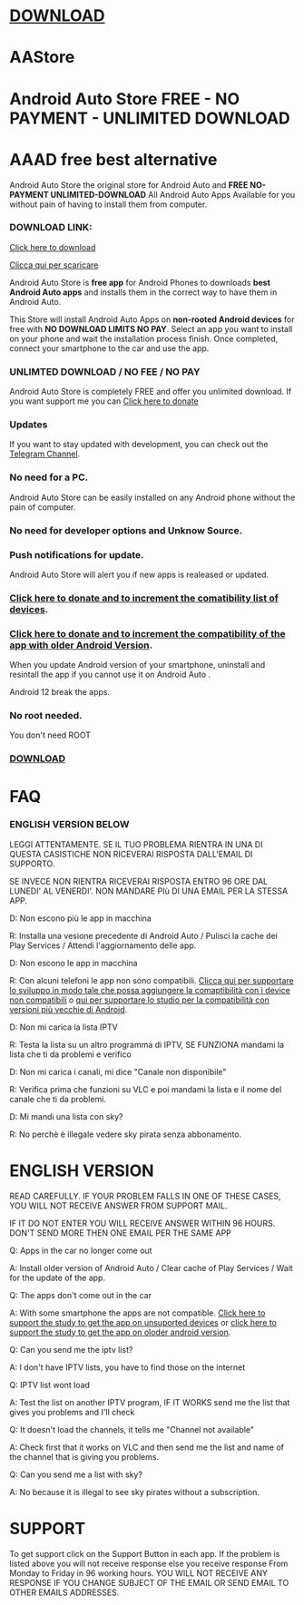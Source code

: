 # [DOWNLOAD](https://github.com/croccio/Android-Auto-Store/releases/download/1.1/aastore.apk)

# AAStore
# Android Auto Store FREE - NO PAYMENT - UNLIMITED DOWNLOAD
# AAAD free best alternative

Android Auto Store the original store for Android Auto and **FREE NO-PAYMENT UNLIMITED-DOWNLOAD**
All Android Auto Apps Available for you without pain of having to install them from computer.

### DOWNLOAD LINK: 
[Click here to download](https://github.com/croccio/Android-Auto-Store/releases/download/1.1/aastore.apk)

[Clicca qui per scaricare](https://github.com/croccio/Android-Auto-Store/releases/download/1.1/aastore.apk)

Android Auto Store is **free app** for Android Phones to downloads **best Android Auto apps** and installs them in the correct way to have them in Android Auto. 

This Store will install Android Auto Apps on **non-rooted Android devices** for free with **NO DOWNLOAD LIMITS NO PAY**.
Select an app you want to install on your phone and wait the installation process finish. Once completed, connect your smartphone to the car and use the app.


### UNLIMTED DOWNLOAD / NO FEE / NO PAY
Android Auto Store is completely FREE and offer you unlimited download. If you want support me you can [Click here to donate](https://www.paypal.com/donate?hosted_button_id=CMA34ZHWW4DHY)

### Updates

If you want to stay updated with development, you can check out the [Telegram Channel](https://t.me/androidautoapp).

### No need for a PC. 

Android Auto Store can be easily installed on any Android phone without the pain of computer.

### No need for developer options and Unknow Source.

### Push notifications for update.

Android Auto Store will alert you if new apps is realeased or updated. 

### [Click here to donate and to increment the comatibility list of devices](https://www.paypal.com/donate?hosted_button_id=BMUJETEP7TYWE).

### [Click here to donate and to increment the compatibility of the app with older Android Version](https://www.paypal.com/donate?hosted_button_id=7WYF2N5AN8YYL).

When you update Android version of your smartphone, uninstall and resintall the app if you cannot use it on Android Auto .

Android 12 break the apps.

### No root needed.

You don't need ROOT

### [DOWNLOAD](https://github.com/croccio/Android-Auto-Store/releases/download/1.1/aastore.apk)


# FAQ


### ENGLISH VERSION BELOW

LEGGI ATTENTAMENTE. SE IL TUO PROBLEMA RIENTRA IN UNA DI QUESTA CASISTICHE NON RICEVERAI RISPOSTA DALL'EMAIL DI SUPPORTO.

SE INVECE NON RIENTRA RICEVERAI RISPOSTA ENTRO 96 ORE DAL LUNEDI' AL VENERDI'. NON MANDARE PIù DI UNA EMAIL PER LA STESSA APP.

D: Non escono più le app in macchina

R: Installa una vesione precedente di Android Auto / Pulisci la cache dei Play Services / Attendi l'aggiornamento delle app.

D: Non escono le app in macchina

R: Con alcuni telefoni le app non sono compatibili. [Clicca qui per supportare lo sviluppo in modo tale che possa aggiungere la comaptibilità con i device non compatibili](https://www.paypal.com/donate?hosted_button_id=BMUJETEP7TYWE) o [qui per supportare lo studio per la compatibilità con versioni più vecchie di Android](https://www.paypal.com/donate?hosted_button_id=7WYF2N5AN8YYL).

D: Non mi carica la lista IPTV

R: Testa la lista su un altro programma di IPTV, SE FUNZIONA mandami la lista che ti da problemi e verifico

D: Non mi carica i canali, mi dice "Canale non disponibile"

R: Verifica prima che funzioni su VLC e poi mandami la lista e il nome del canale che ti da problemi.

D: Mi mandi una lista con sky?

R: No perchè è illegale vedere sky pirata senza abbonamento.


# ENGLISH VERSION

READ CAREFULLY. IF YOUR PROBLEM FALLS IN ONE OF THESE CASES, YOU WILL NOT RECEIVE ANSWER FROM SUPPORT MAIL.

IF IT DO NOT ENTER YOU WILL RECEIVE ANSWER WITHIN 96 HOURS. DON'T SEND MORE THEN ONE EMAIL PER THE SAME APP

Q: Apps in the car no longer come out

A: Install older version of Android Auto / Clear cache of Play Services / Wait for the update of the app.

Q: The apps don't come out in the car

A: With some smartphone the apps are not compatible. [Click here to support the study to get the app on unsuported devices](https://www.paypal.com/donate?hosted_button_id=BMUJETEP7TYWE) or [click here to support the study to get the app on oloder android version](https://www.paypal.com/donate?hosted_button_id=7WYF2N5AN8YYL).

Q: Can you send me the iptv list?

A: I don't have IPTV lists, you have to find those on the internet

Q: IPTV list wont load

A: Test the list on another IPTV program, IF IT WORKS send me the list that gives you problems and I'll check

Q: It doesn't load the channels, it tells me "Channel not available"

A: Check first that it works on VLC and then send me the list and name of the channel that is giving you problems.

Q: Can you send me a list with sky?

A: No because it is illegal to see sky pirates without a subscription.  

# SUPPORT

To get support click on the Support Button in each app. If the problem is listed above you will not receive response else you receive response From Monday to Friday in 96 working hours. YOU WILL NOT RECEIVE ANY RESPONSE IF YOU CHANGE SUBJECT OF THE EMAIL OR SEND EMAIL TO OTHER EMAILS ADDRESSES.
